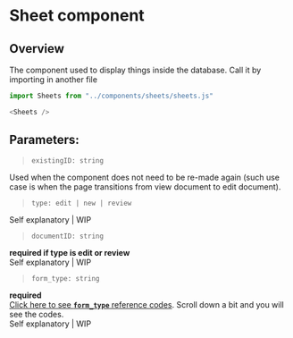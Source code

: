 # Sheet component
## Overview
The component used to display things inside the database. Call it by importing in another file 

```js
import Sheets from "../components/sheets/sheets.js"

<Sheets />
```

## Parameters: 
> <code>existingID: string</code>

Used when the component does not need to be re-made again (such use case is when the page transitions from view document to edit document).

> <code>type: edit | new | review </code>

Self explanatory | WIP

> <code>documentID: string</code>

<strong>required if type is edit or review</strong><br/>
Self explanatory | WIP

> <code>form_type: string</code>

<strong>required</strong><br/>
[Click here to see <strong>`form_type`</strong> reference codes](https://docs.google.com/spreadsheets/d/1DvODJvgqoVp2Dxvv-0ebWVm65VLIzXD4ir8gULGKK6k/). Scroll down a bit and you will see the codes.<br/>
Self explanatory | WIP